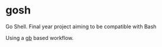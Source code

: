 # gosh
Go Shell. Final year project aiming to be compatible with Bash 

Using a [gb](http://getgb.io) based workflow.
